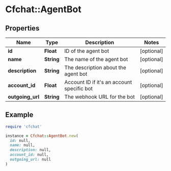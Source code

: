 # Cfchat::AgentBot

## Properties

| Name | Type | Description | Notes |
| ---- | ---- | ----------- | ----- |
| **id** | **Float** | ID of the agent bot | [optional] |
| **name** | **String** | The name of the agent bot | [optional] |
| **description** | **String** | The description about the agent bot | [optional] |
| **account_id** | **Float** | Account ID if it&#39;s an account specific bot | [optional] |
| **outgoing_url** | **String** | The webhook URL for the bot | [optional] |

## Example

```ruby
require 'cfchat'

instance = Cfchat::AgentBot.new(
  id: null,
  name: null,
  description: null,
  account_id: null,
  outgoing_url: null
)
```


